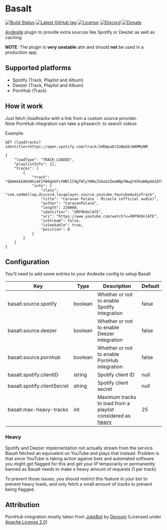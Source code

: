 # Basalt
[![Build Status](https://img.shields.io/travis/BricoloDuDimanche/Basalt.svg?branch=master&style=flat-square&logo=travis)](https://travis-ci.org/BricoloDuDimanche/Basalt)
[![Latest GitHub tag](https://img.shields.io/github/tag-date/BricoloDuDimanche/Basalt.svg?style=flat-square)](https://github.com/BricoloDuDimanche/Basalt/releases)
[![License](https://img.shields.io/github/license/BricoloDuDimanche/Basalt.svg?style=flat-square)](https://github.com/BricoloDuDimanche/Basalt/blob/master/LICENSE)
[![Discord](https://img.shields.io/badge/chat-on%20Discord%20(%23basalt)-7289DA.svg?style=flat-square)](https://discord.gg/2CkzJzM)
[![Donate](https://img.shields.io/badge/donate-Patreon-F96854.svg?style=flat-square)](https://www.patreon.com/Bowser65)

[Andesite](https://github.com/natanbc/andesite-node) plugin to provide extra sources like Spotify or Deezer as well as caching

**NOTE**: The plugin is **very unstable** atm and should **not** be used in a production app.

## Supported platforms 
 - Spotify (Track, Playlist and Album)
 - Deezer (Track, Playlist and Album)
 - PornHub (Track)

## How it work
Just fetch /loadtracks with a link from a custom source provider.<br>
*Note* PornHub integration can take a phsearch:<blabla> to search videos

Example:
``` 
GET /loadtracks?identifier=https://open.spotify.com/track/1HDApabtZoWpGEcWAMMyNM

{
    "loadType": "TRACK_LOADED",
    "playlistInfo": {},
    "tracks": [
        {
            "track": "QAAAkAIAKUNhcmF2YW4gUGFsYWNlIC0gTWlyYWNsZSAob2ZmaWNpYWwgYXVkaW8pAA1DYXJhdmFuUGFsYWNlAAAAAAADW2AAC1hSUDlrOW5sQWZFAAEAK2h0dHBzOi8vd3d3LnlvdXR1YmUuY29tL3dhdGNoP3Y9WFJQOWs5bmxBZkUAB3lvdXR1YmUAAAAAAAAAAA==",
            "info": {
                "class": "com.sedmelluq.discord.lavaplayer.source.youtube.YoutubeAudioTrack",
                "title": "Caravan Palace - Miracle (official audio)",
                "author": "CaravanPalace",
                "length": 220000,
                "identifier": "XRP9k9nlAfE",
                "uri": "https://www.youtube.com/watch?v=XRP9k9nlAfE",
                "isStream": false,
                "isSeekable": true,
                "position": 0
            }
        }
    ]
}
```

## Configuration
You'll need to add some entries to your Andesite config to setup Basalt

| Key                         | Type     | Description                                                          | Default |
|-----------------------------|----------|----------------------------------------------------------------------|---------|
| basalt.source.spotify       | boolean  | Whether or not to enable Spotify integration                         | false   |
| basalt.source.deezer        | boolean  | Whether or not to enable Deezer integration                          | false   |
| basalt.source.pornhub       | boolean  | Whether or not to enable PornHub integration                         | false   |
| basalt.spotify.clientID     | string   | Spotify client ID                                                    | null    |
| basalt.spotify.clientSecret | string   | Spotify client secret                                                | null    |
| basalt.max-heavy-tracks     | int      | Maximum tracks to load from a playlist considered as [heavy](#heavy) | 25      |

### Heavy

Spotify and Deezer implementation not actually stream from the service. Basalt fetched an equivalent on YouTube and
plays that instead.
Problem is that since YouTube is taking action against bots and automated software you might get flagged for this and
get your IP temporarily or permanently banned as Basalt needs to make a heavy amount of requests (1 per track).

To prevent those issues, you should restrict this feature in your bot to prevent heavy loads, and only fetch a small
amount of tracks to prevent being flagged.

## Attribution

PornHub integration mostly taken from [JukeBot](https://github.com/Devoxin/JukeBot) by [Devoxin](https://github.com/Devoxin) (Licensed under [Apache License 2.0](https://github.com/Devoxin/JukeBot/blob/master/LICENSE))
